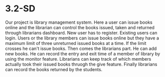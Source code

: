 # 3.2-SD
Our project is library management system. Here a user can issue books online and the librarian can control the books issued, 
taken and returned through librarians dashboard. New user has to register. Existing users can login. Users or the library 
members can issue books online but they have a maximum limit of three unreturned issued books at a time. If the limit crosses 
he can't issue books. Then comes the librarians part. He can add new books. He can record the entry and exit time of a member 
of library by using the monitor feature. Librarians can keep track of which members actually took their issued books thruogh 
the give feature. Finally librarians can record the books returned by the students.

